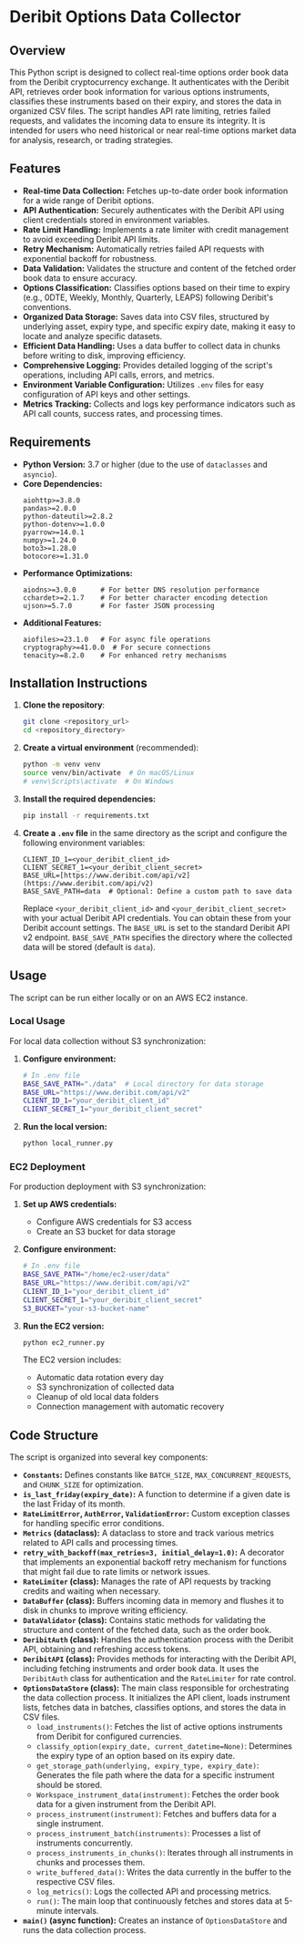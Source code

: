# Deribit Options Data Collector

## Overview

This Python script is designed to collect real-time options order book data from the Deribit cryptocurrency exchange. It authenticates with the Deribit API, retrieves order book information for various options instruments, classifies these instruments based on their expiry, and stores the data in organized CSV files. The script handles API rate limiting, retries failed requests, and validates the incoming data to ensure its integrity. It is intended for users who need historical or near real-time options market data for analysis, research, or trading strategies.

## Features

* **Real-time Data Collection:** Fetches up-to-date order book information for a wide range of Deribit options.
* **API Authentication:** Securely authenticates with the Deribit API using client credentials stored in environment variables.
* **Rate Limit Handling:** Implements a rate limiter with credit management to avoid exceeding Deribit API limits.
* **Retry Mechanism:** Automatically retries failed API requests with exponential backoff for robustness.
* **Data Validation:** Validates the structure and content of the fetched order book data to ensure accuracy.
* **Options Classification:** Classifies options based on their time to expiry (e.g., 0DTE, Weekly, Monthly, Quarterly, LEAPS) following Deribit's conventions.
* **Organized Data Storage:** Saves data into CSV files, structured by underlying asset, expiry type, and specific expiry date, making it easy to locate and analyze specific datasets.
* **Efficient Data Handling:** Uses a data buffer to collect data in chunks before writing to disk, improving efficiency.
* **Comprehensive Logging:** Provides detailed logging of the script's operations, including API calls, errors, and metrics.
* **Environment Variable Configuration:** Utilizes `.env` files for easy configuration of API keys and other settings.
* **Metrics Tracking:** Collects and logs key performance indicators such as API call counts, success rates, and processing times.

## Requirements

* **Python Version:** 3.7 or higher (due to the use of `dataclasses` and `asyncio`).
* **Core Dependencies:**
    ```
    aiohttp>=3.8.0
    pandas>=2.0.0
    python-dateutil>=2.8.2
    python-dotenv>=1.0.0
    pyarrow>=14.0.1
    numpy>=1.24.0
    boto3>=1.28.0
    botocore>=1.31.0
    ```
* **Performance Optimizations:**
    ```
    aiodns>=3.0.0      # For better DNS resolution performance
    cchardet>=2.1.7    # For better character encoding detection
    ujson>=5.7.0       # For faster JSON processing
    ```
* **Additional Features:**
    ```
    aiofiles>=23.1.0   # For async file operations
    cryptography>=41.0.0  # For secure connections
    tenacity>=8.2.0    # For enhanced retry mechanisms
    ```

## Installation Instructions

1.  **Clone the repository**:
    ```bash
    git clone <repository_url>
    cd <repository_directory>
    ```

2.  **Create a virtual environment** (recommended):
    ```bash
    python -m venv venv
    source venv/bin/activate  # On macOS/Linux
    # venv\Scripts\activate  # On Windows
    ```

3.  **Install the required dependencies:**
    ```bash
    pip install -r requirements.txt
    ```

4.  **Create a `.env` file** in the same directory as the script and configure the following environment variables:
    ```
    CLIENT_ID_1=<your_deribit_client_id>
    CLIENT_SECRET_1=<your_deribit_client_secret>
    BASE_URL=[https://www.deribit.com/api/v2](https://www.deribit.com/api/v2)
    BASE_SAVE_PATH=data  # Optional: Define a custom path to save data
    ```
    Replace `<your_deribit_client_id>` and `<your_deribit_client_secret>` with your actual Deribit API credentials. You can obtain these from your Deribit account settings. The `BASE_URL` is set to the standard Deribit API v2 endpoint. `BASE_SAVE_PATH` specifies the directory where the collected data will be stored (default is `data`).

## Usage

The script can be run either locally or on an AWS EC2 instance.

### Local Usage

For local data collection without S3 synchronization:

1. **Configure environment:**
   ```bash
   # In .env file
   BASE_SAVE_PATH="./data"  # Local directory for data storage
   BASE_URL="https://www.deribit.com/api/v2"
   CLIENT_ID_1="your_deribit_client_id"
   CLIENT_SECRET_1="your_deribit_client_secret"
   ```

2. **Run the local version:**
   ```bash
   python local_runner.py
   ```

### EC2 Deployment

For production deployment with S3 synchronization:

1. **Set up AWS credentials:**
   - Configure AWS credentials for S3 access
   - Create an S3 bucket for data storage

2. **Configure environment:**
   ```bash
   # In .env file
   BASE_SAVE_PATH="/home/ec2-user/data"
   BASE_URL="https://www.deribit.com/api/v2"
   CLIENT_ID_1="your_deribit_client_id"
   CLIENT_SECRET_1="your_deribit_client_secret"
   S3_BUCKET="your-s3-bucket-name"
   ```

3. **Run the EC2 version:**
   ```bash
   python ec2_runner.py
   ```

   The EC2 version includes:
   - Automatic data rotation every day
   - S3 synchronization of collected data
   - Cleanup of old local data folders
   - Connection management with automatic recovery

## Code Structure

The script is organized into several key components:

* **`Constants`:** Defines constants like `BATCH_SIZE`, `MAX_CONCURRENT_REQUESTS`, and `CHUNK_SIZE` for optimization.
* **`is_last_friday(expiry_date)`:** A function to determine if a given date is the last Friday of its month.
* **`RateLimitError`, `AuthError`, `ValidationError`:** Custom exception classes for handling specific error conditions.
* **`Metrics` (dataclass):** A dataclass to store and track various metrics related to API calls and processing times.
* **`retry_with_backoff(max_retries=3, initial_delay=1.0)`:** A decorator that implements an exponential backoff retry mechanism for functions that might fail due to rate limits or network issues.
* **`RateLimiter` (class):** Manages the rate of API requests by tracking credits and waiting when necessary.
* **`DataBuffer` (class):** Buffers incoming data in memory and flushes it to disk in chunks to improve writing efficiency.
* **`DataValidator` (class):** Contains static methods for validating the structure and content of the fetched data, such as the order book.
* **`DeribitAuth` (class):** Handles the authentication process with the Deribit API, obtaining and refreshing access tokens.
* **`DeribitAPI` (class):** Provides methods for interacting with the Deribit API, including fetching instruments and order book data. It uses the `DeribitAuth` class for authentication and the `RateLimiter` for rate control.
* **`OptionsDataStore` (class):** The main class responsible for orchestrating the data collection process. It initializes the API client, loads instrument lists, fetches data in batches, classifies options, and stores the data in CSV files.
    * `load_instruments()`: Fetches the list of active options instruments from Deribit for configured currencies.
    * `classify_option(expiry_date, current_datetime=None)`: Determines the expiry type of an option based on its expiry date.
    * `get_storage_path(underlying, expiry_type, expiry_date)`: Generates the file path where the data for a specific instrument should be stored.
    * `Workspace_instrument_data(instrument)`: Fetches the order book data for a given instrument from the Deribit API.
    * `process_instrument(instrument)`: Fetches and buffers data for a single instrument.
    * `process_instrument_batch(instruments)`: Processes a list of instruments concurrently.
    * `process_instruments_in_chunks()`: Iterates through all instruments in chunks and processes them.
    * `write_buffered_data()`: Writes the data currently in the buffer to the respective CSV files.
    * `log_metrics()`: Logs the collected API and processing metrics.
    * `run()`: The main loop that continuously fetches and stores data at 5-minute intervals.
* **`main()` (async function):** Creates an instance of `OptionsDataStore` and runs the data collection process.
